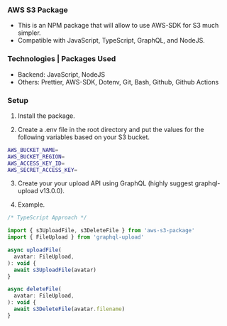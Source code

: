 ### AWS S3 Package
- This is an NPM package that will allow to use AWS-SDK for S3 much simpler.
- Compatible with JavaScript, TypeScript, GraphQL, and NodeJS.

### Technologies | Packages Used
- Backend: JavaScript, NodeJS
- Others: Prettier, AWS-SDK, Dotenv, Git, Bash, Github, Github Actions

### Setup
1. Install the package.

2. Create a .env file in the root directory and put the values for the following variables based on your S3 bucket.
```bash
AWS_BUCKET_NAME=
AWS_BUCKET_REGION=
AWS_ACCESS_KEY_ID=
AWS_SECRET_ACCESS_KEY=
```

3. Create your your upload API using GraphQL (highly suggest graphql-upload v13.0.0).

4. Example.
```javascript
/* TypeScript Approach */

import { s3UploadFile, s3DeleteFile } from 'aws-s3-package'
import { FileUpload } from 'graphql-upload'

async uploadFile(
  avatar: FileUpload,
): void {
  await s3UploadFile(avatar)
}

async deleteFile(
  avatar: FileUpload,
): void {
  await s3DeleteFile(avatar.filename)
}
```
